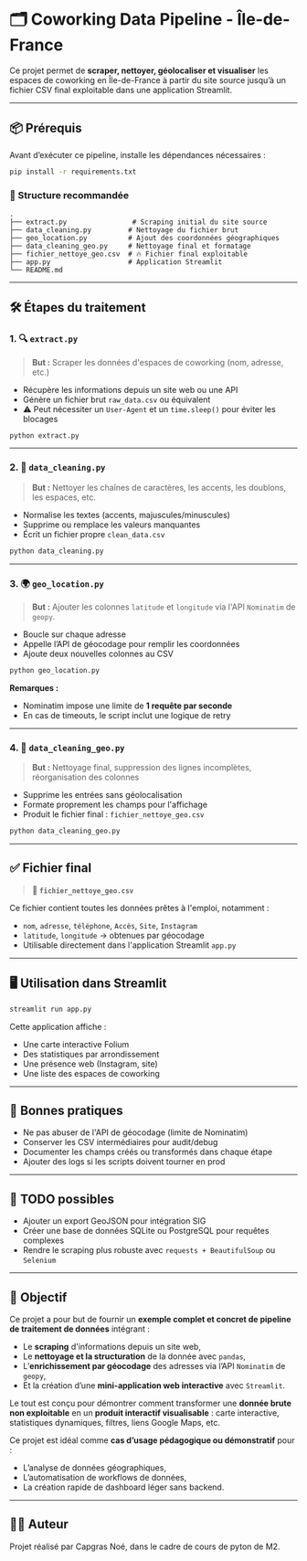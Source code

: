
# 🗂️ Coworking Data Pipeline - Île-de-France

Ce projet permet de **scraper, nettoyer, géolocaliser et visualiser** les espaces de coworking en Île-de-France à partir du site source jusqu’à un fichier CSV final exploitable dans une application Streamlit.

---

## 📦 Prérequis

Avant d’exécuter ce pipeline, installe les dépendances nécessaires :

```bash
pip install -r requirements.txt
```

### 📁 Structure recommandée

```
.
├── extract.py                # Scraping initial du site source
├── data_cleaning.py         # Nettoyage du fichier brut
├── geo_location.py          # Ajout des coordonnées géographiques
├── data_cleaning_geo.py     # Nettoyage final et formatage
├── fichier_nettoye_geo.csv  # 🔥 Fichier final exploitable
├── app.py                   # Application Streamlit
└── README.md
```

---

## 🛠️ Étapes du traitement

### 1. 🔍 `extract.py`

> **But :** Scraper les données d'espaces de coworking (nom, adresse, etc.)

- Récupère les informations depuis un site web ou une API
- Génère un fichier brut `raw_data.csv` ou équivalent
- ⚠️ Peut nécessiter un `User-Agent` et un `time.sleep()` pour éviter les blocages

```bash
python extract.py
```

---

### 2. 🧼 `data_cleaning.py`

> **But :** Nettoyer les chaînes de caractères, les accents, les doublons, les espaces, etc.

- Normalise les textes (accents, majuscules/minuscules)
- Supprime ou remplace les valeurs manquantes
- Écrit un fichier propre `clean_data.csv`

```bash
python data_cleaning.py
```

---

### 3. 🌍 `geo_location.py`

> **But :** Ajouter les colonnes `latitude` et `longitude` via l'API `Nominatim` de `geopy`.

- Boucle sur chaque adresse
- Appelle l’API de géocodage pour remplir les coordonnées
- Ajoute deux nouvelles colonnes au CSV

```bash
python geo_location.py
```

**Remarques :**
- Nominatim impose une limite de **1 requête par seconde**
- En cas de timeouts, le script inclut une logique de retry

---

### 4. 🧽 `data_cleaning_geo.py`

> **But :** Nettoyage final, suppression des lignes incomplètes, réorganisation des colonnes

- Supprime les entrées sans géolocalisation
- Formate proprement les champs pour l'affichage
- Produit le fichier final : `fichier_nettoye_geo.csv`

```bash
python data_cleaning_geo.py
```

---

## ✅ Fichier final

> **📄 `fichier_nettoye_geo.csv`**

Ce fichier contient toutes les données prêtes à l'emploi, notamment :

- `nom`, `adresse`, `téléphone`, `Accès`, `Site`, `Instagram`
- `latitude`, `longitude` → obtenues par géocodage
- Utilisable directement dans l'application Streamlit `app.py`

---

## 🖥️ Utilisation dans Streamlit

```bash
streamlit run app.py
```

Cette application affiche :
- Une carte interactive Folium
- Des statistiques par arrondissement
- Une présence web (Instagram, site)
- Une liste des espaces de coworking

---

## 🔐 Bonnes pratiques

- Ne pas abuser de l'API de géocodage (limite de Nominatim)
- Conserver les CSV intermédiaires pour audit/debug
- Documenter les champs créés ou transformés dans chaque étape
- Ajouter des logs si les scripts doivent tourner en prod

---

## 📌 TODO possibles

- Ajouter un export GeoJSON pour intégration SIG
- Créer une base de données SQLite ou PostgreSQL pour requêtes complexes
- Rendre le scraping plus robuste avec `requests + BeautifulSoup` ou `Selenium`


---
## 🎯 Objectif

Ce projet a pour but de fournir un **exemple complet et concret de pipeline de traitement de données** intégrant :

- Le **scraping** d'informations depuis un site web,
- Le **nettoyage et la structuration** de la donnée avec `pandas`,
- L’**enrichissement par géocodage** des adresses via l’API `Nominatim` de `geopy`,
- Et la création d’une **mini-application web interactive** avec `Streamlit`.

Le tout est conçu pour démontrer comment transformer une **donnée brute non exploitable** en un **produit interactif visualisable** : carte interactive, statistiques dynamiques, filtres, liens Google Maps, etc.

Ce projet est idéal comme **cas d’usage pédagogique ou démonstratif** pour :

- L’analyse de données géographiques,
- L’automatisation de workflows de données,
- La création rapide de dashboard léger sans backend.

---

## 👨‍💻 Auteur

Projet réalisé par Capgras Noé, dans le cadre de cours de pyton de M2.
